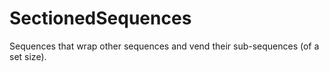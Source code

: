 # SectionedSequences
Sequences that wrap other sequences and vend their sub-sequences (of a set size).
